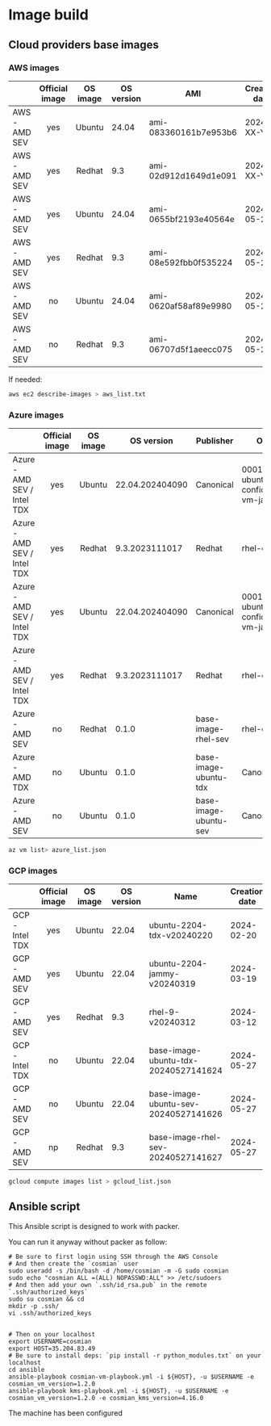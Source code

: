 # Image build

## Cloud providers base images

### AWS images

|               | Official image | OS image | OS version | AMI                   | Creation date |
| :------------ | :------------: | :------: | ---------- | --------------------- | ------------- |
| AWS - AMD SEV |      yes       |  Ubuntu  | 24.04      | ami-083360161b7e953b6 | 2024-XX-YY    |
| AWS - AMD SEV |      yes       |  Redhat  | 9.3        | ami-02d912d1649d1e091 | 2024-XX-YY    |
| AWS - AMD SEV |      yes       |  Ubuntu  | 24.04      | ami-0655bf2193e40564e | 2024-05-27    |
| AWS - AMD SEV |      yes       |  Redhat  | 9.3        | ami-08e592fbb0f535224 | 2024-05-27    |
| AWS - AMD SEV |       no       |  Ubuntu  | 24.04      | ami-0620af58af89e9980 | 2024-05-27    |
| AWS - AMD SEV |       no       |  Redhat  | 9.3        | ami-06707d5f1aeecc075 | 2024-05-27    |

If needed:

```sh
aws ec2 describe-images > aws_list.txt
```

### Azure images

|                             | Official image | OS image | OS version      | Publisher             | Offer                                 | SKU             | Creation date |
| :-------------------------- | :------------: | :------: | --------------- | --------------------- | ------------------------------------- | --------------- | ------------- |
| Azure - AMD SEV / Intel TDX |      yes       |  Ubuntu  | 22.04.202404090 | Canonical             | 0001-com-ubuntu-confidential-vm-jammy | 22_04-lts-cvm   | 2024-04-18    |
| Azure - AMD SEV / Intel TDX |      yes       |  Redhat  | 9.3.2023111017  | Redhat                | rhel-cvm                              | 9_3_cvm_sev_snp | 2024-04-18    |
| Azure - AMD SEV / Intel TDX |      yes       |  Ubuntu  | 22.04.202404090 | Canonical             | 0001-com-ubuntu-confidential-vm-jammy | 22_04-lts-cvm   | 2024-04-18    |
| Azure - AMD SEV / Intel TDX |      yes       |  Redhat  | 9.3.2023111017  | Redhat                | rhel-cvm                              | 9_3_cvm_sev_snp | 2024-04-18    |
| Azure - AMD SEV             |       no       |  Redhat  | 0.1.0           | base-image-rhel-sev   | rhel-cvm                              | 9_3_cvm_sev_snp | 2024-05-27    |
| Azure - AMD TDX             |       no       |  Ubuntu  | 0.1.0           | base-image-ubuntu-tdx | Canonical                             | 22_04-lts-cvm   | 2024-05-27    |
| Azure - AMD SEV             |       no       |  Ubuntu  | 0.1.0           | base-image-ubuntu-sev | Canonical                             | 22_04-lts-cvm   | 2024-05-27    |

```sh
az vm list> azure_list.json
```

### GCP images

|                 | Official image | OS image | OS version | Name                                 | Creation date |
| :-------------- | :------------: | :------: | ---------- | ------------------------------------ | ------------- |
| GCP - Intel TDX |      yes       |  Ubuntu  | 22.04      | ubuntu-2204-tdx-v20240220            | 2024-02-20    |
| GCP - AMD SEV   |      yes       |  Ubuntu  | 22.04      | ubuntu-2204-jammy-v20240319          | 2024-03-19    |
| GCP - AMD SEV   |      yes       |  Redhat  | 9.3        | rhel-9-v20240312                     | 2024-03-12    |
| GCP - Intel TDX |       no       |  Ubuntu  | 22.04      | base-image-ubuntu-tdx-20240527141624 | 2024-05-27    |
| GCP - AMD SEV   |       no       |  Ubuntu  | 22.04      | base-image-ubuntu-sev-20240527141626 | 2024-05-27    |
| GCP - AMD SEV   |       np       |  Redhat  | 9.3        | base-image-rhel-sev-20240527141627   | 2024-05-27    |

```sh
gcloud compute images list > gcloud_list.json
```

## Ansible script

This Ansible script is designed to work with packer.

You can run it anyway without packer as follow:

```console
# Be sure to first login using SSH through the AWS Console
# And then create the `cosmian` user
sudo useradd -s /bin/bash -d /home/cosmian -m -G sudo cosmian
sudo echo "cosmian ALL =(ALL) NOPASSWD:ALL" >> /etc/sudoers
# And then add your own `.ssh/id_rsa.pub` in the remote `.ssh/authorized_keys`
sudo su cosmian && cd
mkdir -p .ssh/
vi .ssh/authorized_keys


# Then on your localhost
export USERNAME=cosmian
export HOST=35.204.83.49
# Be sure to install deps: `pip install -r python_modules.txt` on your localhost
cd ansible
ansible-playbook cosmian-vm-playbook.yml -i ${HOST}, -u $USERNAME -e cosmian_vm_version=1.2.0
ansible-playbook kms-playbook.yml -i ${HOST}, -u $USERNAME -e cosmian_vm_version=1.2.0 -e cosmian_kms_version=4.16.0
```

The machine has been configured
